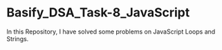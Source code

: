 # Basify_DSA_Task-8_JavaScript
 In this Repository, I have solved some problems on JavaScript Loops and Strings.
